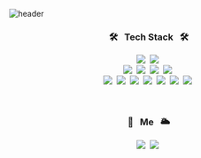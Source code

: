 ![header](https://capsule-render.vercel.app/api?type=waving&color=FFDB81&height=260&section=header&text=I'm%20FE%20developer&fontSize=70&fontColor=f7f5f5)

<h3 align="center">🛠 &nbsp Tech Stack &nbsp 🛠</h3>

<p align="center">
  <img src="https://img.shields.io/badge/Javascript-ffb13b?style=for-the-badge&logo=javascript&logoColor=white"/></a>&nbsp
  <img src="https://img.shields.io/badge/react-61DAFB?style=for-the-badge&logo=react&logoColor=white"/></a>&nbsp
  <br>
  <img src="https://img.shields.io/badge/Python-3766AB?style=flat-square&logo=Python&logoColor=white"/></a>&nbsp 
  <img src="https://img.shields.io/badge/C++-00599C?style=flat-square&logo=C%2B%2B&logoColor=white"/></a>&nbsp
  <img src="https://img.shields.io/badge/php-777BB4?style=flat-square&logo=php&logoColor=white"/></a>&nbsp
  <img src="https://img.shields.io/badge/dart-0175C2?style=flat-square&logo=dart&logoColor=white"/></a>&nbsp
  <br>
  <img src="https://img.shields.io/badge/html5-E34F26?style=flat-square&logo=html5&logoColor=white"></a>&nbsp  
  <img src="https://img.shields.io/badge/css-1572B6?style=flat-square&logo=css3&logoColor=white"/></a>&nbsp
  <img src="https://img.shields.io/badge/node.js-339933?style=flat-square&logo=Node.js&logoColor=white">&nbsp
  <img src="https://img.shields.io/badge/flutter-02569B?style=flat-square&logo=flutter&logoColor=white"/></a>&nbsp
  <img src="https://img.shields.io/badge/flask-000000?style=flat-square&logo=flask&logoColor=white"></a>&nbsp 
  <img src="https://img.shields.io/badge/mysql-4479A1?style=flat-square&logo=mysql&logoColor=white"></a>&nbsp 
  <img src="https://img.shields.io/badge/mongoDB-47A248?style=flat-square&logo=MongoDB&logoColor=white"></a>&nbsp 
</p>

<br>

<h3 align="center">🌈 &nbsp Me &nbsp 🌥</h3>
<p align="center">
  <a href="mailto:entjq9502@khu.ac.kr"><img src="https://img.shields.io/badge/Gmail-d14836?style=flat-square&logo=Gmail&logoColor=white&link=entjq9502@khu.ac.kr"/></a>&nbsp
  <a href="https://guuearth.tistory.com/"><img src="https://img.shields.io/badge/Blog-11B48A?style=flat-square&logo=Vimeo&logoColor=white&link=https://guuearth.tistory.com/"/></a>&nbsp
</p>
<br>

<!--
**earthssu/earthssu** is a ✨ _special_ ✨ repository because its `README.md` (this file) appears on your GitHub profile.

Here are some ideas to get you started:

- 🔭 I’m currently working on ...
- 🌱 I’m currently learning ...
- 👯 I’m looking to collaborate on ...
- 🤔 I’m looking for help with ...
- 💬 Ask me about ...
- 📫 How to reach me: ...
- 😄 Pronouns: ...
- ⚡ Fun fact: ...
-->

